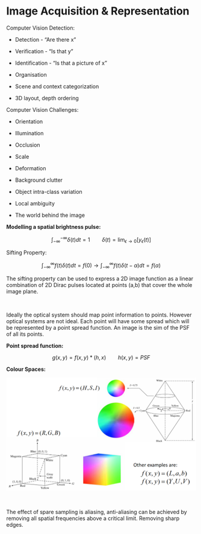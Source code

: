 # Image Acquisition & Representation
Computer Vision Detection:

- Detection - “Are there x”

- Verification - “Is that y”

- Identification - “Is that a picture of x”

- Organisation

- Scene and context categorization

- 3D layout, depth ordering

Computer Vision Challenges:

- Orientation

- Illumination

- Occlusion

- Scale 

- Deformation

- Background clutter

- Object intra-class variation

- Local ambiguity

- The world behind the image

**Modelling a spatial brightness pulse:**

$$ \int_{-\infty}^{-\infty}\delta(t)dt=1 \qquad \delta(t)=\lim_{\epsilon \rightarrow0}[y_{\epsilon}(t)] $$

Sifting Property:

$$ \int_{-\infty}^{\infty}f(t)\delta(t)dt=f(0) \rightarrow \int_{-\infty}^{\infty}f(t)\delta(t-\alpha)dt=f(\alpha) $$

The sifting property can be used to express a 2D image function as a linear combination of 2D Dirac pulses located at points (a,b) that cover the whole image plane.

<br/>

Ideally the optical system should map point information to points. However optical systems are not ideal. Each point will have some spread which will be represented by a point spread function. An image is the sim of the PSF of all its points. 

**Point spread function:**

$$ g(x,y)=f(x,y)*(h,x) \qquad h(x,y)=PSF $$

**Colour Spaces:**

![Untitled](072d6134_Untitled.png)

<br/>

The effect of spare sampling is aliasing, anti-aliasing can be achieved by removing all spatial frequencies above a critical limit. Removing sharp edges.

